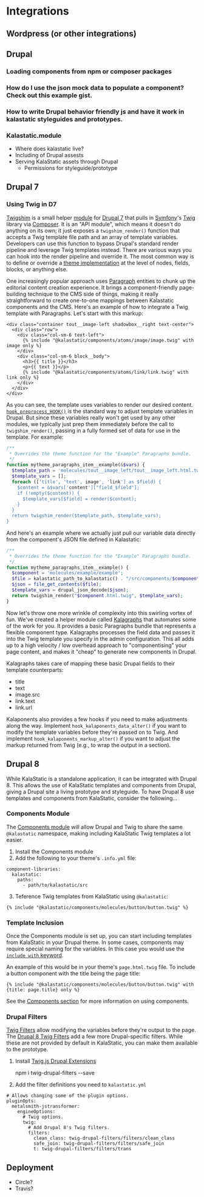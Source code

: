 # Integrations
## Wordpress (or other integrations)
## Drupal
### Loading components from npm or composer packages
### How do I use the json mock data to populate a component? Check out this example gist.
### How to write Drupal behavior friendly js and have it work in kalastatic styleguides and prototypes.
### Kalastatic.module
- Where does kalastatic live?
- Including of Drupal assests
- Serving KalaStatic assets through Drupal
	- Permissions for styleguide/prototype

## Drupal 7
### Using Twig in D7

[Twigshim](https://github.com/kalamuna/twigshim) is a small helper [module](https://www.drupal.org/docs/7/extending-drupal-7/installing-contributed-modules) for [Drupal 7](https://www.drupal.org/drupal-7.0) that pulls in [Symfony](https://symfony.com/)'s [Twig](http://twig.sensiolabs.org/) library via [Composer](https://getcomposer.org/). It is an "API module", which means it doesn't do anything on its own; it just exposes a `twigshim_render()` function that accepts a Twig template file path and an array of template variables. Developers can use this function to bypass Drupal's standard render pipeline and leverage Twig templates instead. There are various ways you can hook into the render pipeline and override it. The most common way is to define or override a [theme implementation](https://api.drupal.org/api/drupal/includes%21theme.inc/function/theme/7.x) at the level of nodes, fields, blocks, or anything else.

One increasingly popular approach uses [Paragraph](https://www.drupal.org/project/paragraphs) entities to chunk up the editorial content creation experience. It brings a component-friendly page-building technique to the CMS side of things, making it really straightforward to create one-to-one mappings between Kalastatic components and the CMS. Here's an example of how to integrate a Twig template with Paragraphs. Let's start with this markup:

```twig
<div class="container tout__image-left shadowbox__right text-center">
  <div class="row">
    <div class="col-sm-6 text-left">
      {% include "@kalastatic/components/atoms/image/image.twig" with image only %}
    </div>
    <div class="col-sm-6 block__body">
      <h3>{{ title }}</h3>
      <p>{{ text }}</p>
      {% include "@kalastatic/components/atoms/link/link.twig" with link only %}
    </div>
  </div>
</div>
```

As you can see, the template uses variables to render our desired content. [`hook_preprocess_HOOK()`](https://api.drupal.org/api/drupal/modules%21system%21theme.api.php/function/hook_preprocess_HOOK/7.x) is the standard way to adjust template variables in Drupal. But since these variables really won't get used by any other modules, we typically just prep them immediately before the call to `twigshim_render()`, passing in a fully formed set of data for use in the template. For example:

```php
/**
 * Overrides the theme function for the "Example" Paragraphs bundle.
 */
function mytheme_paragraphs_item__example(&$vars) {
  $template_path = 'molecules/tout__image_left/tout__image_left.html.twig';
  $template_vars = [];
  foreach (['title', 'text', image', 'link'] as $field) {
    $content = &$vars['content']["field_$field"];
    if (!empty($content)) {
      $template_vars[$field] = render($content);
    }
  }
  return twigshim_render($template_path, $template_vars);
}
```

And here's an example where we actually just pull our variable data directly from the component's JSON file defined in Kalastatic:
```php
/**
 * Overrides the theme function for the "Example" Paragraphs bundle.
 */
function mytheme_paragraphs_item__example() {
  $component = 'molecules/example/example';
  $file = kalastatic_path_to_kalastatic() . "/src/components/$component.json";
  $json = file_get_contents($file);
  $template_vars = drupal_json_decode($json);
  return twigshim_render("$component.html.twig", $template_vars);
}
```

Now let's throw one more wrinkle of complexity into this swirling vortex of fun. We've created a helper module called [Kalagraphs](https://github.com/kalamuna/kalaponents) that automates some of the work for you. It provides a basic Paragraphs bundle that represents a flexible component type. Kalagraphs processes the field data and passes it into the Twig template you specify in the admin configuration. This all adds up to a high velocity / low overhead approach to "componentising" your page content, and makes it "cheap" to generate new components in Drupal.

Kalagraphs takes care of mapping these basic Drupal fields to their template counterparts:

-   title
-   text
-   image.src
-   link.text
-   link.url

Kalaponents also provides a few hooks if you need to make adjustments along the way. Implement `hook_kalaponents_data_alter()` if you want to modify the template variables before they're passed on to Twig. And implement `hook_kalaponents_markup_alter()` if you want to adjust the markup returned from Twig (e.g., to wrap the output in a section).

## Drupal 8

While KalaStatic is a standalone application, it can be integrated with Drupal 8. This allows the use of KalaStatic templates and components from Drupal, giving a Drupal site a living prototype and styleguide. To have Drupal 8 use templates and components from KalaStatic, consider the following...

### Components Module

The [Components module](https://www.drupal.org/project/components) will allow Drupal and Twig to share the same `@kalastatic` namespace, making including KalaStatic Twig templates a lot easier.

1. Install the Components module
2. Add the following to your theme's `.info.yml` file:

```
component-libraries:
  kalastatic:
    paths:
      - path/to/kalastatic/src
```

3. Teference Twig templates from KalaStatic using `@kalastatic`:

```
{% include "@kalastatic/components/molecules/button/button.twig" %}
```

### Template Inclusion

Once the Components module is set up, you can start including templates from KalaStatic in your Drupal theme. In some cases, components may require special naming for the variables. In this case you would use the [`include with` keyword](http://twig.sensiolabs.org/doc/2.x/tags/include.html).

An example of this would be in your theme's `page.html.twig` file. To include a button component with the title being the page title:

```
{% include "@kalastatic/components/molecules/button/button.twig" with {title: page.title} only %}
```

See the [Components section](3-components.md) for more information on using components.

### Drupal Filters

[Twig Filters](http://twig.sensiolabs.org/doc/2.x/filters/index.html) allow modifying the variables before they're output to the page. The [Drupal 8 Twig Filters](https://www.drupal.org/docs/8/theming/twig/filters-modifying-variables-in-twig-templates) add a few more Drupal-specific filters. While these are not provided by default in KalaStatic, you can make them available to the prototype.

1. Install [Twig.js Drupal Extensions](https://github.com/kalamuna/twig-drupal-filters)

    npm i twig-drupal-filters --save

2. Add the filter definitions you need to `kalastatic.yml`

```
# Allows changing some of the plugin options.
pluginOpts:
  metalsmith-jstransformer:
    engineOptions:
      # Twig options.
      twig:
        # Add Drupal 8's Twig filters.
        filters:
          clean_class: twig-drupal-filters/filters/clean_class
          safe_join: twig-drupal-filters/filters/safe_join
          t: twig-drupal-filters/filters/trans
```

## Deployment
- Circle?
- Travis?
